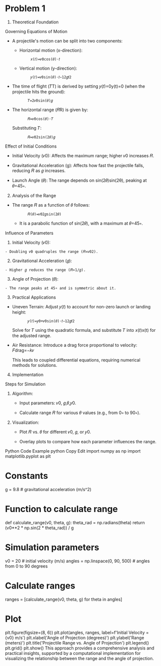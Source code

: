 # Problem 1

1. Theoretical Foundation

Governing Equations of Motion

 - A projectile's motion can be split into two components:

   - Horizontal motion (x-direction):
 
              𝑥(𝑡)=𝑣0cos⁡(𝜃)⋅𝑡

   - Vertical motion (y-direction):

              𝑦(𝑡)=𝑣0sin⁡(𝜃)⋅𝑡−12𝑔𝑡2

 - The time of flight (𝑇T) is derived by setting 𝑦(𝑡)=0y(t)=0 (when the projectile hits the ground):

              𝑇=2𝑣0sin⁡(𝜃)𝑔

 - The horizontal range (𝑅R) is given by:

              𝑅=𝑣0cos(𝜃)⋅𝑇

    Substituting 𝑇:

              𝑅=𝑣02sin(2𝜃)𝑔
 
Effect of Initial Conditions

 - Initial Velocity (𝑣0): Affects the maximum range; higher 𝑣0 increases 𝑅.

 - Gravitational Acceleration (g): Affects how fast the projectile falls, reducing 𝑅 as 𝑔 increases.

 - Launch Angle (𝜃): The range depends on sin(2𝜃)sin(2θ), peaking at 𝜃=45∘.

2. Analysis of the Range

 - The range 𝑅 as a function of 𝜃 follows:

              𝑅(𝜃)=𝑣02𝑔sin(2𝜃)

    - It is a parabolic function of sin(2𝜃), with a maximum at 𝜃=45∘.

Influence of Parameters

  1. Initial Velocity (𝑣0):

    - Doubling 𝑣0 quadruples the range (𝑅∝𝑣02).

  2. Gravitational Acceleration (𝑔):

    - Higher 𝑔 reduces the range (𝑅∝1/𝑔).

  3. Angle of Projection (𝜃):

    - The range peaks at 45∘ and is symmetric about it.

3. Practical Applications

 - Uneven Terrain: Adjust 𝑦(𝑡) to account for non-zero launch or landing height:

              𝑦(𝑡)=𝑦0+𝑣0sin(𝜃)⋅𝑡−12𝑔𝑡2

   Solve for 𝑇 using the quadratic formula, and substitute 𝑇 into 𝑥(𝑡)x(t) for the adjusted range.

 - Air Resistance: Introduce a drag force proportional to velocity:
              𝐹drag=−𝑘𝑣

   This leads to coupled differential equations, requiring numerical methods for solutions.

4. Implementation

Steps for Simulation

1. Algorithm:

   - Input parameters: 𝑣0, 𝑔,𝜃,𝑦0.

   - Calculate range 𝑅 for various 𝜃 values (e.g., from 0∘ to 90∘).

2. Visualization:
   
   - Plot 𝑅 vs. 𝜃 for different 𝑣0, 𝑔, or 𝑦0.

   - Overlay plots to compare how each parameter influences the range.
   
Python Code Example
python
Copy
Edit
import numpy as np
import matplotlib.pyplot as plt

# Constants
g = 9.8  # gravitational acceleration (m/s^2)

# Function to calculate range
def calculate_range(v0, theta, g):
    theta_rad = np.radians(theta)
    return (v0**2 * np.sin(2 * theta_rad)) / g

# Simulation parameters
v0 = 20  # initial velocity (m/s)
angles = np.linspace(0, 90, 500)  # angles from 0 to 90 degrees

# Calculate ranges
ranges = [calculate_range(v0, theta, g) for theta in angles]

# Plot
plt.figure(figsize=(8, 6))
plt.plot(angles, ranges, label=f'Initial Velocity = {v0} m/s')
plt.xlabel('Angle of Projection (degrees)')
plt.ylabel('Range (meters)')
plt.title('Projectile Range vs. Angle of Projection')
plt.legend()
plt.grid()
plt.show()
This approach provides a comprehensive analysis and practical insights, supported by a computational implementation for visualizing the relationship between the range and the angle of projection.